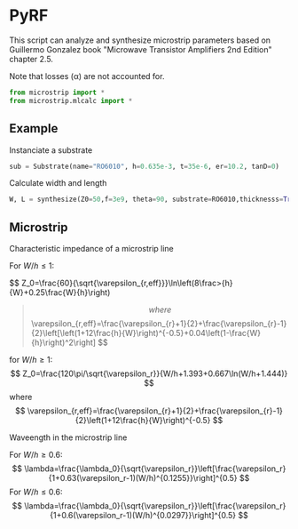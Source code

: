
# PyRF

This script can analyze and synthesize microstrip parameters based on Guillermo Gonzalez book "Microwave Transistor Amplifiers 2nd Edition" chapter 2.5.

Note that losses (α) are not accounted for.

```py
from microstrip import *
from microstrip.mlcalc import *
```
## Example
Instanciate a substrate
```py
sub = Substrate(name="RO6010", h=0.635e-3, t=35e-6, er=10.2, tanD=0)
```
Calculate width and length
```py
W, L = synthesize(Z0=50,f=3e9, theta=90, substrate=RO6010,thicknesss=True, disp=True)
```
## Microstrip
Characteristic impedance of a microstrip line

For $W/h\leq1$:

$$
Z_0=\frac{60}{\sqrt{\varepsilon_{r,eff}}}\ln\left(8\frac>{h}{W}+0.25\frac{W}{h}\right)
>$$
where
$$
\varepsilon_{r,eff}=\frac{\varepsilon_{r}+1}{2}+\frac{\varepsilon_{r}-1}{2}\left[\left(1+12\frac{h}{W}\right)^{-0.5}+0.04\left(1-\frac{W}{h}\right)^2\right]
$$

for $W/h\geq1$:
$$
Z_0=\frac{120\pi/\sqrt{\varepsilon_r}}{W/h+1.393+0.667\ln(W/h+1.444)}
$$
where
$$
\varepsilon_{r,eff}=\frac{\varepsilon_{r}+1}{2}+\frac{\varepsilon_{r}-1}{2}\left(1+12\frac{h}{W}\right)^{-0.5}
$$

Waveength in the microstrip line

For $W/h\geq0.6$:
$$
\lambda=\frac{\lambda_0}{\sqrt{\varepsilon_r}}\left[\frac{\varepsilon_r}{1+0.63(\varepsilon_r-1)(W/h)^{0.1255}}\right]^{0.5}
$$
For $W/h\leq0.6$:
$$
\lambda=\frac{\lambda_0}{\sqrt{\varepsilon_r}}\left[\frac{\varepsilon_r}{1+0.6(\varepsilon_r-1)(W/h)^{0.0297}}\right]^{0.5}
$$


